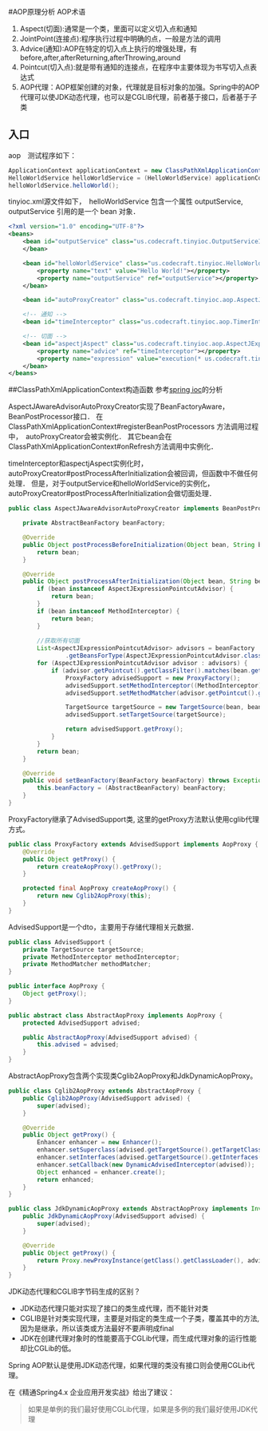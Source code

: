 

#AOP原理分析
AOP术语
1) Aspect(切面):通常是一个类，里面可以定义切入点和通知
2) JointPoint(连接点):程序执行过程中明确的点，一般是方法的调用
3) Advice(通知):AOP在特定的切入点上执行的增强处理，有before,after,afterReturning,afterThrowing,around
4) Pointcut(切入点):就是带有通知的连接点，在程序中主要体现为书写切入点表达式
5) AOP代理：AOP框架创建的对象，代理就是目标对象的加强。Spring中的AOP代理可以使JDK动态代理，也可以是CGLIB代理，前者基于接口，后者基于子类

## 入口
aop　测试程序如下：
```java
ApplicationContext applicationContext = new ClassPathXmlApplicationContext("tinyioc.xml");
HelloWorldService helloWorldService = (HelloWorldService) applicationContext.getBean("helloWorldService");
helloWorldService.helloWorld();
```

tinyioc.xml源文件如下，　helloWorldService 包含一个属性 outputService, 
outputService 引用的是一个 bean 对象．
```xml
<?xml version="1.0" encoding="UTF-8"?>
<beans>
    <bean id="outputService" class="us.codecraft.tinyioc.OutputServiceImpl">
    </bean>

    <bean id="helloWorldService" class="us.codecraft.tinyioc.HelloWorldServiceImpl">
        <property name="text" value="Hello World!"></property>
        <property name="outputService" ref="outputService"></property>
    </bean>

    <bean id="autoProxyCreator" class="us.codecraft.tinyioc.aop.AspectJAwareAdvisorAutoProxyCreator"></bean>

    <!-- 通知 -->
    <bean id="timeInterceptor" class="us.codecraft.tinyioc.aop.TimerInterceptor"></bean>

    <!-- 切面 -->
    <bean id="aspectjAspect" class="us.codecraft.tinyioc.aop.AspectJExpressionPointcutAdvisor">
        <property name="advice" ref="timeInterceptor"></property>
        <property name="expression" value="execution(* us.codecraft.tinyioc.*.*(..))"></property>
    </bean>
</beans>
```

##ClassPathXmlApplicationContext构造函数
参考[spring ioc](./analyze_ioc.md)的分析

AspectJAwareAdvisorAutoProxyCreator实现了BeanFactoryAware，　BeanPostProcessor接口．
在ClassPathXmlApplicationContext#registerBeanPostProcessors 方法调用过程中，　autoProxyCreator会被实例化．
其它bean会在ClassPathXmlApplicationContext#onRefresh方法调用中实例化．　


timeInterceptor和aspectjAspect实例化时，autoProxyCreator#postProcessAfterInitialization会被回调，但函数中不做任何处理．
但是，对于outputService和helloWorldService的实例化，　autoProxyCreator#postProcessAfterInitialization会做切面处理．
```java
public class AspectJAwareAdvisorAutoProxyCreator implements BeanPostProcessor, BeanFactoryAware {

	private AbstractBeanFactory beanFactory;

	@Override
	public Object postProcessBeforeInitialization(Object bean, String beanName) throws Exception {
		return bean;
	}

	@Override
	public Object postProcessAfterInitialization(Object bean, String beanName) throws Exception {
		if (bean instanceof AspectJExpressionPointcutAdvisor) {
			return bean;
		}
		if (bean instanceof MethodInterceptor) {
			return bean;
		}
		
		//获取所有切面
		List<AspectJExpressionPointcutAdvisor> advisors = beanFactory
				.getBeansForType(AspectJExpressionPointcutAdvisor.class);
		for (AspectJExpressionPointcutAdvisor advisor : advisors) {
			if (advisor.getPointcut().getClassFilter().matches(bean.getClass())) {//类可以匹配
                ProxyFactory advisedSupport = new ProxyFactory();
				advisedSupport.setMethodInterceptor((MethodInterceptor) advisor.getAdvice());
				advisedSupport.setMethodMatcher(advisor.getPointcut().getMethodMatcher());

				TargetSource targetSource = new TargetSource(bean, bean.getClass(), bean.getClass().getInterfaces());
				advisedSupport.setTargetSource(targetSource);

				return advisedSupport.getProxy();
			}
		}
		return bean;
	}

	@Override
	public void setBeanFactory(BeanFactory beanFactory) throws Exception {
		this.beanFactory = (AbstractBeanFactory) beanFactory;
	}
}
``` 

ProxyFactory继承了AdvisedSupport类, 这里的getProxy方法默认使用cglib代理方式。
```java
public class ProxyFactory extends AdvisedSupport implements AopProxy {
	@Override
	public Object getProxy() {
		return createAopProxy().getProxy();
	}

	protected final AopProxy createAopProxy() {
		return new Cglib2AopProxy(this);
	}
}
```

AdvisedSupport是一个dto，主要用于存储代理相关元数据．
```java
public class AdvisedSupport {
	private TargetSource targetSource;
    private MethodInterceptor methodInterceptor;
    private MethodMatcher methodMatcher;
}
```

```java
public interface AopProxy {
    Object getProxy();
}

public abstract class AbstractAopProxy implements AopProxy {
    protected AdvisedSupport advised;

    public AbstractAopProxy(AdvisedSupport advised) {
        this.advised = advised;
    }
}
```

AbstractAopProxy包含两个实现类Cglib2AopProxy和JdkDynamicAopProxy。

```java
public class Cglib2AopProxy extends AbstractAopProxy {
	public Cglib2AopProxy(AdvisedSupport advised) {
		super(advised);
	}

	@Override
	public Object getProxy() {
		Enhancer enhancer = new Enhancer();
		enhancer.setSuperclass(advised.getTargetSource().getTargetClass());
		enhancer.setInterfaces(advised.getTargetSource().getInterfaces());
		enhancer.setCallback(new DynamicAdvisedInterceptor(advised));
		Object enhanced = enhancer.create();
		return enhanced;
	}
}

public class JdkDynamicAopProxy extends AbstractAopProxy implements InvocationHandler {
    public JdkDynamicAopProxy(AdvisedSupport advised) {
        super(advised);
    }

	@Override
	public Object getProxy() {
		return Proxy.newProxyInstance(getClass().getClassLoader(), advised.getTargetSource().getInterfaces(), this);
	}
}
```


JDK动态代理和CGLIB字节码生成的区别？
 * JDK动态代理只能对实现了接口的类生成代理，而不能针对类
 * CGLIB是针对类实现代理，主要是对指定的类生成一个子类，覆盖其中的方法,因为是继承，所以该类或方法最好不要声明成final 
 * JDK在创建代理对象时的性能要高于CGLib代理，而生成代理对象的运行性能却比CGLib的低。
 
Spring AOP默认是使用JDK动态代理，如果代理的类没有接口则会使用CGLib代理。

在《精通Spring4.x 企业应用开发实战》给出了建议：
>如果是单例的我们最好使用CGLib代理，如果是多例的我们最好使用JDK代理


